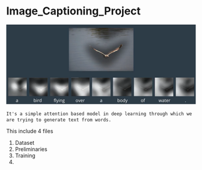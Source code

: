 # Image_Captioning_Project

<img src="images/Attention.png" >


~~~
It's a simple attention based model in deep learning through which we are trying to generate text from words.
~~~

This include 4 files

1. Dataset
2. Preliminaries
3. Training
4. 
